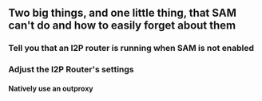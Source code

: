 Two big things, and one little thing, that SAM can't do and how to easily forget about them
-------------------------------------------------------------------------------------------

### Tell you that an I2P router is running when SAM is not enabled

### Adjust the I2P Router's settings

#### Natively use an outproxy

